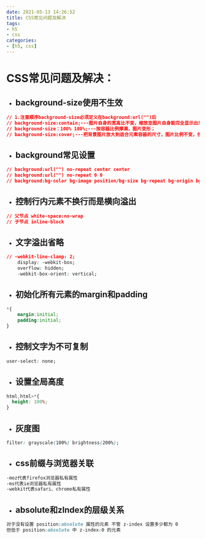 ```yaml
---
date: 2021-05-13 14:26:52
title: CSS常见问题及解决
tags:
- h5
- css
categories:
- [h5, css]
---
```


# CSS常见问题及解决：

- ##  background-size使用不生效

```css
// 1.注意顺序background-size必须定义在background:url("")后
// background-size:contain;---图片自身的宽高比不变，缩放至图片自身能完全显示出来，所以容器会有留白区域；
// background-size：100% 100%;---按容器比例撑满，图片变形；
// background-size:cover;---把背景图片放大到适合元素容器的尺寸，图片比例不变，但是要注意，超出容器的部分可能会裁掉。
```

- ## background常见设置


```css
// background:url("") no-repeat center center
// background:url("") no-repeat 0 0
// background:bg-color bg-image position/bg-size bg-repeat bg-origin bg-clip bg-attachment initial|inherit;
```

- ## 控制行内元素不换行而是横向溢出


```css
// 父节点 white-space:no-wrap
// 子节点 inline-block
```

- ## 文字溢出省略


```css
// -webkit-line-clamp: 2;
    display: -webkit-box;
    overflow: hidden;
    -webkit-box-orient: vertical;
```

- ## 初始化所有元素的margin和padding

```css
*{
	margin:initial;
	padding:initial;
}
```

- ## 控制文字为不可复制


```css
user-select: none;
```

- ## 设置全局高度


```css
html,html>*{
  height: 100%;
}
```

- ## 灰度图


```css
filter: grayscale(100%) brightness(200%);
```

- ## css前缀与浏览器关联


```css
-moz代表firefox浏览器私有属性
-ms代表ie浏览器私有属性
-webkit代表safari、chrome私有属性
```

- ## absolute和zIndex的层级关系


```css
对于没有设置 position:absolute 属性的元素 不管 z-index 设置多少都为 0
但低于 position:absolute 中 z-index:0 的元素
```



